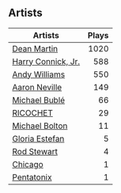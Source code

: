 ## Artists
Artists | Plays 
----- | -----: 
[Dean Martin](/artists/dean-martin-6555) | 1020
[Harry Connick, Jr.](/artists/harry-connick-jr-41411) | 588
[Andy Williams](/artists/andy-williams-16425) | 550
[Aaron Neville](/artists/aaron-neville-384) | 149
[Michael Bublé](/artists/michael-buble-58319) | 66
[RICOCHET](/artists/ricochet-30404504) | 29
[Michael Bolton](/artists/michael-bolton-5090) | 11
[Gloria Estefan](/artists/gloria-estefan-31888) | 5
[Rod Stewart](/artists/rod-stewart-2202) | 4
[Chicago](/artists/chicago-5663) | 1
[Pentatonix](/artists/pentatonix-655231) | 1

